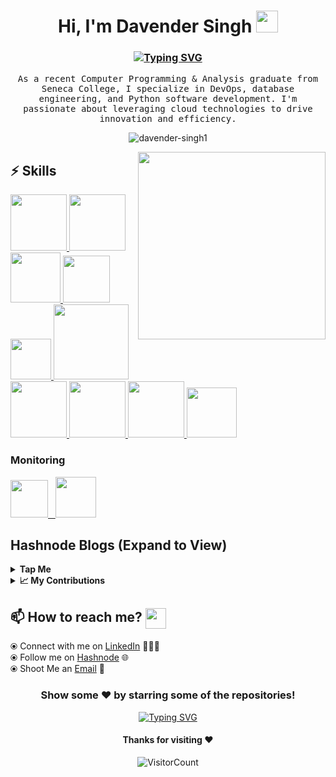 <!-- <p align="left"> <img src="https://komarev.com/ghpvc/?username=davender-singh1&label=Profile%20views&color=0e75b6&style=flat" alt="davender-singh1" /> </p> -->

<h1 align="center">Hi, I'm Davender Singh <img src="https://media.giphy.com/media/hvRJCLFzcasrR4ia7z/giphy.gif" width="35"></h1>

<h3 align="center">
  <a href="https://git.io/typing-svg">
    <img src="https://readme-typing-svg.demolab.com?font=monospace&size=30&duration=3000&pause=800&color=58a6ff&center=false&vCenter=true&width=600&lines=Cloud+Enthusiast+and+DevOps+Learner;Eager+to+explore+and+grow+in+the+tech+world" alt="Typing SVG" />
  </a>
</h3>

<p align="center">
  <samp>
    As a recent Computer Programming & Analysis graduate from Seneca College, I specialize in DevOps, database engineering, and Python software development. I'm passionate about leveraging cloud technologies to drive innovation and efficiency.
  </samp>
  <br/>
</p>

<p align="center"><img align="center" src="https://github-readme-streak-stats.herokuapp.com/?user=davender-singh1&theme=algolia" alt="davender-singh1" /></p>

<img align='right' src="https://media.giphy.com/media/L8K62iTDkzGX6/giphy.gif" width="300">

## :zap: Skills

   <a href="https://www.linux.org/" target="_blanfalse" />
    <img src="https://www.vectorlogo.zone/logos/linux/linux-icon.svg"  height="90" />
  </a>
   <a href="https://aws.amazon.com/" target="_blank" >
    <img src="https://www.vectorlogo.zone/logos/amazon_aws/amazon_aws-icon.svg"  height="90" />
  </a>
  </a>
  <a href="https://www.docker.com/" target="_blank" >
    <img src="https://raw.githubusercontent.com/itsksaurabh/itsksaurabh/master/assets/docker.gif"  height="80" /> 
  </a>
  <a href="https://kubernetes.io/" target="_blank" >
    <img src="https://raw.githubusercontent.com/itsksaurabh/itsksaurabh/master/assets/k8s.gif"  height="75" />
  </a>
  <a href="https://docs.gitlab.com/ee/ci/" target="_blank" >
    <img src="https://raw.githubusercontent.com/itsksaurabh/itsksaurabh/master/assets/cicd.gif"  height="65" />
  </a>
  <a href="https://www.terraform.io/" target="_blank" >
    <img src="https://raw.githubusercontent.com/itsksaurabh/itsksaurabh/master/assets/terraform.gif" width="120" />
  </a>
   </a>
    <a href="https://www.jenkins.io/" target="_blank" >
    <img src="https://raw.githubusercontent.com/DARK-art108/ItsRitesh/master/assets/ll.png" height="90" />
  </a>
  <a href="https://www.ansible.com/" target="_blank" >
    <img src="https://www.vectorlogo.zone/logos/ansible/ansible-icon.svg"  height="90" />
  </a>
 </a>
    <a href="https://pages.github.com/?(null)" target="_blank" >
   <img src="https://media.giphy.com/media/kH1DBkPNyZPOk0BxrM/giphy.gif" width="90" />
  </a>
 </a>
  <a href="https://code.visualstudio.com/" target="_blank" >
    <img src="https://i.giphy.com/media/IdyAQJVN2kVPNUrojM/200.webp"  height="80" /> 
  </a>
  
  ### Monitoring
  
 <p float="left">
  <a href="https://grafana.com/" target="_blank" >
    <img src="https://raw.githubusercontent.com/itsksaurabh/itsksaurabh/master/assets/grafana.gif" height="60" />&nbsp;&nbsp;
  </a>
  <a href="https://prometheus.io/" target="_blank" >
    <img src="https://raw.githubusercontent.com/itsksaurabh/itsksaurabh/master/assets/prometheus.gif" height="65" />
  </a>
</p>

## Hashnode Blogs (Expand to View)

<details>
  <summary><b>Tap Me</b></summary>

## 📊 Github Stats (Expand to View) 
  
 <details>
  <summary><b>💻 GitHub Profile Stats</b></summary>
   
<p>&nbsp;<img align="center" src="http://github-profile-summary-cards.vercel.app/api/cards/stats?username=davender-singh1&theme=2077" alt="rishikeshops" /></p>

</details>

  <details>
  <summary><b>📈 My Top Languages</b></summary>

<p><img align="left" src="http://github-profile-summary-cards.vercel.app/api/cards/repos-per-language?username=davender-singh1&theme=aura" alt="davender-singh1" 
  <p><img align="center" src="http://github-profile-summary-cards.vercel.app/api/cards/most-commit-language?username=davender-singh1&theme=aura" alt="davender-singh1" /></p>
</details> 

  </details>
    <details>
  <summary><b>📈 My Contributions</b></summary>
   
<p>&nbsp;<img align="center" src="http://github-profile-summary-cards.vercel.app/api/cards/profile-details?username=davender-singh1&theme=great_gatsby" alt="davender-singh1" /></p>
 

</details>

## 📫 How to reach me? <img align="center" src="https://github.com/RishikeshOps/my_readme.md/blob/363fac5a1173a4727253e8e4a54104b604e5875b/Handshake.gif" height="33px" /></h3> 

  ⦿ Connect with me on [LinkedIn](https://www.linkedin.com/in/davendersingh/) 👨🏻‍💻 <br>
  ⦿ Follow me on [Hashnode](https://davender.hashnode.dev/) 🌐 <br>
  ⦿ Shoot Me an [Email](mailto:singhdavender1366@gmail.com) 💌 <br>
<!--   ⦿ Add Me on [Discord](https://discord.com/channels/@dev) <br>

 -->
<div align="center">

### Show some ❤️ by starring some of the repositories!
<p align="center">
  <a href="https://git.io/typing-svg">
    <img src="https://readme-typing-svg.demolab.com?font=monoscope&size=30&duration=3000&pause=800&color=58a6ff&center=true&vCenter=true&width=435&lines=Thanks+for+stopping+by!+%3A)" alt="Typing SVG" />
  </a>
</p>

#### Thanks for visiting :heart:
![VisitorCount](https://profile-counter.glitch.me/davender-singh1/count.svg)
